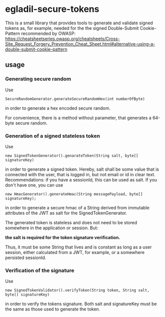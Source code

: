 # egladil-secure-tokens

This is a small library that provides tools to generate and validate signed tokens as, for example, needed for the
the signed Double-Submit Cookie-Pattern recommended by OWASP: https://cheatsheetseries.owasp.org/cheatsheets/Cross-Site_Request_Forgery_Prevention_Cheat_Sheet.html#alternative-using-a-double-submit-cookie-pattern

## usage

### Generating secure random

Use

```
SecureRandomGenerator.generateSecureRandomHex(int numberOfByte)
```

in order to generate a hex encoded secure random.

For convenience, there is a method without parameter, that generates a 64-byte secure random.

### Generation of a signed stateless token

Use

```
new SignedTokenGenerator().genarateToken(String salt, byte[] signatureKey)
```

in order to generate a signed token. Hereby, salt shall be some value that is connected with the user, that is logged in, but not email or id in clear text. Recommendations: if you have a sessionId, this can be used as salt. If you don't have one, you can use

```
new HmacGenerator().generateHmac(String messagePayload, byte[] signatureKey);
```

in order to generate a secure hmac of a String derived from immutable attributes of the JWT as salt for the 
SignedTokenGenerator.

The generated token is stateless and does not need to be stored somewhere in the application or session. But:

**the salt is required for the token signature verification.** 

Thus, it must be some String that lives and is constant as long as a user session, either calculated from a JWT, for example, or a somewhere persisted sessionId.

### Verification of the signature

Use 

```
new SignedTokenValidator().verifyToken(String token, String salt, byte[] signatureKey)
```

in order to verify the tokens signature. Both salt and signatureKey must be the same as those used to generate the token.
